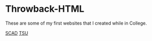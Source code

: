 # Throwback-HTML
These are some of my first websites that I created while in College. 

<a href="./SCAD/">SCAD</a>
<a href="./TSU/Home.html">TSU</a>